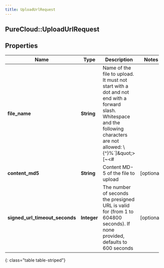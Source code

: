 ```yaml
---
title: UploadUrlRequest
---
```

## PureCloud::UploadUrlRequest

## Properties

|Name | Type | Description | Notes|
|------------ | ------------- | ------------- | -------------|
| **file_name** | **String** | Name of the file to upload. It must not start with a dot and not end with a forward slash. Whitespace and the following characters are not allowed: \\{^}%`]\&quot;&gt;[~&lt;#| | [optional] |
| **content_md5** | **String** | Content MD-5 of the file to upload | [optional] |
| **signed_url_timeout_seconds** | **Integer** | The number of seconds the presigned URL is valid for (from 1 to 604800 seconds). If none provided, defaults to 600 seconds | [optional] |
{: class="table table-striped"}



